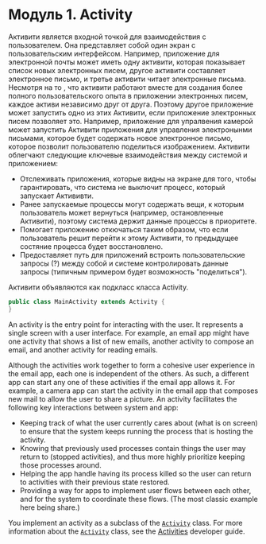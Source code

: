 # Модуль 1. Activity

Активити является входной точкой для взаимодействия с пользователем. Она представляет собой один экран с пользовательским интерфейсом. Например, приложение для электронной почты может иметь одну активити, которая показывает список новых электронных писем, другое активити составляет электронное письмо, и третье активити читает электронные письма. Несмотря на то , что активити работают вместе для создания более полного пользовательского опыта в приложении электронных писем, каждое активи независимо друг от друга. Поэтому другое приложение может запустить одно из этих Активити, если приложение электронных писем позволяет это. Например, приложение для упралвения камерой может запустить Активити приложения для управления электронынми письмами, которое будет содержать новое электронное письмо, которое позволит пользователю поделиться изображением. Активити облегчают следующие ключевые взаимодействия между системой и приложением:

* Отслеживать приложения, которые видны на экране для того, чтобы гарантировать, что система не выключит процесс, который запускает Актививти.
* Ранее запускаемые процессы могут содержать вещи, к которым пользователь может вернуться \(например, остановленные Активити\), поэтому система держит данные процессы в приоритете.
* Помогает приложению откючаться таким образом, что если пользователь решит перейти к этому Активити, то предыдущее состяние процесса будет восстановлено.
* Предоставляет путь для приложений встроить пользовательские запросы \(?\) между собой и системе контролировать данные запросы \(типичным примером будет возможность "поделиться"\).

Активити объявляются как подкласс класса Activity.

```java
public class MainActivity extends Activity {
}
```

An activity is the entry point for interacting with the user. It represents a single screen with a user interface. For example, an email app might have one activity that shows a list of new emails, another activity to compose an email, and another activity for reading emails. 

Although the activities work together to form a cohesive user experience in the email app, each one is independent of the others. As such, a different app can start any one of these activities if the email app allows it. For example, a camera app can start the activity in the email app that composes new mail to allow the user to share a picture. An activity facilitates the following key interactions between system and app:

* Keeping track of what the user currently cares about \(what is on screen\) to ensure that the system keeps running the process that is hosting the activity.
* Knowing that previously used processes contain things the user may return to \(stopped activities\), and thus more highly prioritize keeping those processes around.
* Helping the app handle having its process killed so the user can return to activities with their previous state restored.
* Providing a way for apps to implement user flows between each other, and for the system to coordinate these flows. \(The most classic example here being share.\)

You implement an activity as a subclass of the [`Activity`](https://developer.android.com/reference/android/app/Activity) class. For more information about the [`Activity`](https://developer.android.com/reference/android/app/Activity) class, see the [Activities](https://developer.android.com/guide/components/activities) developer guide.

